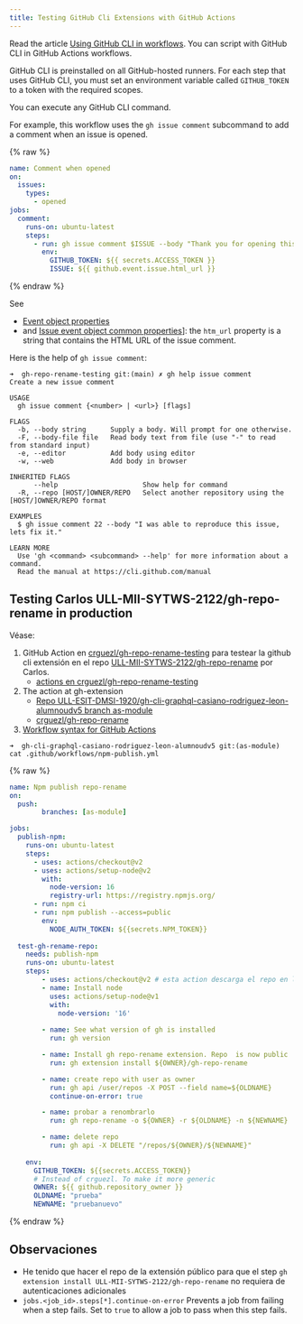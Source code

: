 ```yaml
---
title: Testing GitHub Cli Extensions with GitHub Actions
---
```


Read the article [Using GitHub CLI in workflows](https://docs.github.com/en/actions/advanced-guides/using-github-cli-in-workflows). You can script with GitHub CLI in GitHub Actions workflows.

GitHub CLI is preinstalled on all GitHub-hosted runners. For each step that uses GitHub CLI, you must set an environment variable called `GITHUB_TOKEN` to a token with the required scopes.

You can execute any GitHub CLI command. 

For example, this workflow uses the `gh issue comment` subcommand to add a comment when an issue is opened.

{% raw %}
```yml 
name: Comment when opened
on:
  issues:
    types:
      - opened
jobs:
  comment:
    runs-on: ubuntu-latest
    steps:
      - run: gh issue comment $ISSUE --body "Thank you for opening this issue!"
        env:
          GITHUB_TOKEN: ${{ secrets.ACCESS_TOKEN }}
          ISSUE: ${{ github.event.issue.html_url }}
```
{% endraw %}

See 
* [Event object properties](https://docs.github.com/en/developers/webhooks-and-events/events/issue-event-types#event-object-properties-6)
*  and [Issue event object common properties](https://docs.github.com/en/developers/webhooks-and-events/events/issue-event-types#issue-event-object-common-properties)]: the `htm_url` property is a string that contains the HTML URL of the issue comment.

Here is the help of `gh issue comment`:


```
➜  gh-repo-rename-testing git:(main) ✗ gh help issue comment
Create a new issue comment

USAGE
  gh issue comment {<number> | <url>} [flags]

FLAGS
  -b, --body string      Supply a body. Will prompt for one otherwise.
  -F, --body-file file   Read body text from file (use "-" to read from standard input)
  -e, --editor           Add body using editor
  -w, --web              Add body in browser

INHERITED FLAGS
      --help                     Show help for command
  -R, --repo [HOST/]OWNER/REPO   Select another repository using the [HOST/]OWNER/REPO format

EXAMPLES
  $ gh issue comment 22 --body "I was able to reproduce this issue, lets fix it."

LEARN MORE
  Use 'gh <command> <subcommand> --help' for more information about a command.
  Read the manual at https://cli.github.com/manual
```


## Testing Carlos ULL-MII-SYTWS-2122/gh-repo-rename in production 

Véase:

1. GitHub Action en [crguezl/gh-repo-rename-testing](https://github.com/crguezl/gh-repo-rename-testing) para testear la github cli  extensión 
en el repo [ULL-MII-SYTWS-2122/gh-repo-rename](https://github.com/ULL-MII-SYTWS-2122/gh-repo-rename) por Carlos.
    - [actions en crguezl/gh-repo-rename-testing](https://github.com/crguezl/gh-repo-rename-testing/actions)
2. The action at gh-extension 
   - [Repo ULL-ESIT-DMSI-1920/gh-cli-graphql-casiano-rodriguez-leon-alumnoudv5 branch as-module](https://github.com/ULL-ESIT-DMSI-1920/gh-cli-graphql-casiano-rodriguez-leon-alumnoudv5/tree/as-module)
   - [crguezl/gh-repo-rename](https://github.com/crguezl/gh-repo-rename)
3. [Workflow syntax for GitHub Actions](https://docs.github.com/es/actions/learn-github-actions/workflow-syntax-for-github-actions#)


```
➜  gh-cli-graphql-casiano-rodriguez-leon-alumnoudv5 git:(as-module) cat .github/workflows/npm-publish.yml 
```
{% raw %}
```yml
name: Npm publish repo-rename
on:
  push:
        branches: [as-module]

jobs:
  publish-npm:
    runs-on: ubuntu-latest
    steps:
      - uses: actions/checkout@v2
      - uses: actions/setup-node@v2
        with:
          node-version: 16
          registry-url: https://registry.npmjs.org/
      - run: npm ci
      - run: npm publish --access=public
        env:
          NODE_AUTH_TOKEN: ${{secrets.NPM_TOKEN}}
          
  test-gh-rename-repo:
    needs: publish-npm
    runs-on: ubuntu-latest
    steps: 
        - uses: actions/checkout@v2 # esta action descarga el repo en la máquina virtual
        - name: Install node
          uses: actions/setup-node@v1
          with:
            node-version: '16'
        
        - name: See what version of gh is installed
          run: gh version  

        - name: Install gh repo-rename extension. Repo  is now public
          run: gh extension install ${OWNER}/gh-repo-rename  

        - name: create repo with user as owner
          run: gh api /user/repos -X POST --field name=${OLDNAME}        
          continue-on-error: true   

        - name: probar a renombrarlo
          run: gh repo-rename -o ${OWNER} -r ${OLDNAME} -n ${NEWNAME}         

        - name: delete repo
          run: gh api -X DELETE "/repos/${OWNER}/${NEWNAME}"           
        
    env:
      GITHUB_TOKEN: ${{secrets.ACCESS_TOKEN}}
      # Instead of crguezl. To make it more generic
      OWNER: ${{ github.repository_owner }}
      OLDNAME: "prueba"
      NEWNAME: "pruebanuevo"
```
{% endraw %}

## Observaciones

* He tenido que hacer el repo de la extensión público para que el step `gh extension install ULL-MII-SYTWS-2122/gh-repo-rename` no requiera de autenticaciones adicionales
* `jobs.<job_id>.steps[*].continue-on-error` Prevents a job from failing when a step fails. 
  Set to `true` to allow a job to pass when this step fails.

